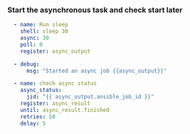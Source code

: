### Start the asynchronous task and check start later
```yaml
  - name: Run sleep
    shell: sleep 30
    async: 30
    poll: 0
    register: async_output

  - debug:
      msg: "Started an async job {{async_output}}"

  - name: check async status
    async_status:
      jid: "{{ async_output.ansible_job_id }}"
    register: async_result
    until: async_result.finished
    retries: 50
    delay: 5
```